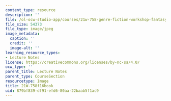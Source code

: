 ```yaml
---
content_type: resource
description: ''
file: /ol-ocw-studio-app/courses/21w-758-genre-fiction-workshop-fantasy-fall-2016/879bf839df91efd680aa22baab5f1ac9_21W-758f16book.jpg
file_size: 54373
file_type: image/jpeg
image_metadata:
  caption: ''
  credit: ''
  image-alt: ''
learning_resource_types:
- Lecture Notes
license: https://creativecommons.org/licenses/by-nc-sa/4.0/
ocw_type: ''
parent_title: Lecture Notes
parent_type: CourseSection
resourcetype: Image
title: 21W-758f16book
uid: 879bf839-df91-efd6-80aa-22baab5f1ac9
---
```

